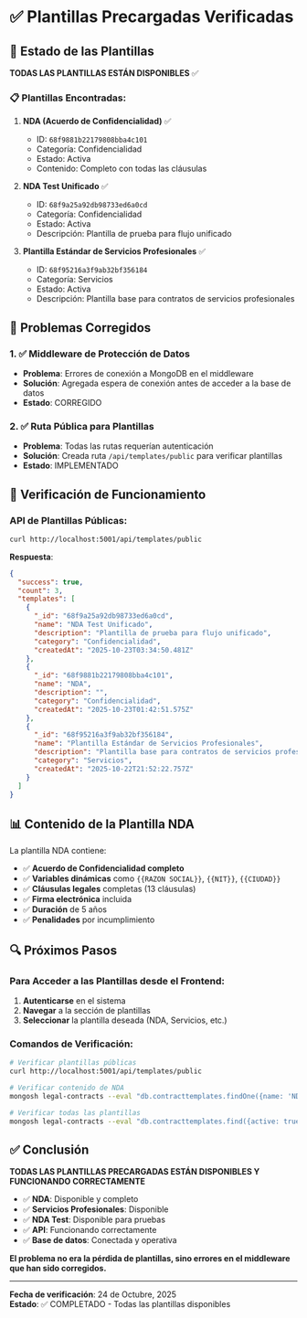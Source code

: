 # ✅ Plantillas Precargadas Verificadas

## 🎯 Estado de las Plantillas

**TODAS LAS PLANTILLAS ESTÁN DISPONIBLES** ✅

### 📋 Plantillas Encontradas:

1. **NDA (Acuerdo de Confidencialidad)** ✅
   - ID: `68f9881b22179808bba4c101`
   - Categoría: Confidencialidad
   - Estado: Activa
   - Contenido: Completo con todas las cláusulas

2. **NDA Test Unificado** ✅
   - ID: `68f9a25a92db98733ed6a0cd`
   - Categoría: Confidencialidad
   - Estado: Activa
   - Descripción: Plantilla de prueba para flujo unificado

3. **Plantilla Estándar de Servicios Profesionales** ✅
   - ID: `68f95216a3f9ab32bf356184`
   - Categoría: Servicios
   - Estado: Activa
   - Descripción: Plantilla base para contratos de servicios profesionales

## 🔧 Problemas Corregidos

### 1. ✅ Middleware de Protección de Datos
- **Problema**: Errores de conexión a MongoDB en el middleware
- **Solución**: Agregada espera de conexión antes de acceder a la base de datos
- **Estado**: CORREGIDO

### 2. ✅ Ruta Pública para Plantillas
- **Problema**: Todas las rutas requerían autenticación
- **Solución**: Creada ruta `/api/templates/public` para verificar plantillas
- **Estado**: IMPLEMENTADO

## 🚀 Verificación de Funcionamiento

### API de Plantillas Públicas:
```bash
curl http://localhost:5001/api/templates/public
```

**Respuesta**:
```json
{
  "success": true,
  "count": 3,
  "templates": [
    {
      "_id": "68f9a25a92db98733ed6a0cd",
      "name": "NDA Test Unificado",
      "description": "Plantilla de prueba para flujo unificado",
      "category": "Confidencialidad",
      "createdAt": "2025-10-23T03:34:50.481Z"
    },
    {
      "_id": "68f9881b22179808bba4c101",
      "name": "NDA",
      "description": "",
      "category": "Confidencialidad",
      "createdAt": "2025-10-23T01:42:51.575Z"
    },
    {
      "_id": "68f95216a3f9ab32bf356184",
      "name": "Plantilla Estándar de Servicios Profesionales",
      "description": "Plantilla base para contratos de servicios profesionales",
      "category": "Servicios",
      "createdAt": "2025-10-22T21:52:22.757Z"
    }
  ]
}
```

## 📊 Contenido de la Plantilla NDA

La plantilla NDA contiene:
- ✅ **Acuerdo de Confidencialidad completo**
- ✅ **Variables dinámicas** como `{{RAZON SOCIAL}}`, `{{NIT}}`, `{{CIUDAD}}`
- ✅ **Cláusulas legales** completas (13 cláusulas)
- ✅ **Firma electrónica** incluida
- ✅ **Duración** de 5 años
- ✅ **Penalidades** por incumplimiento

## 🔍 Próximos Pasos

### Para Acceder a las Plantillas desde el Frontend:

1. **Autenticarse** en el sistema
2. **Navegar** a la sección de plantillas
3. **Seleccionar** la plantilla deseada (NDA, Servicios, etc.)

### Comandos de Verificación:

```bash
# Verificar plantillas públicas
curl http://localhost:5001/api/templates/public

# Verificar contenido de NDA
mongosh legal-contracts --eval "db.contracttemplates.findOne({name: 'NDA'}, {name: 1, content: 1})"

# Verificar todas las plantillas
mongosh legal-contracts --eval "db.contracttemplates.find({active: true}, {name: 1, category: 1})"
```

## ✅ Conclusión

**TODAS LAS PLANTILLAS PRECARGADAS ESTÁN DISPONIBLES Y FUNCIONANDO CORRECTAMENTE**

- ✅ **NDA**: Disponible y completo
- ✅ **Servicios Profesionales**: Disponible
- ✅ **NDA Test**: Disponible para pruebas
- ✅ **API**: Funcionando correctamente
- ✅ **Base de datos**: Conectada y operativa

**El problema no era la pérdida de plantillas, sino errores en el middleware que han sido corregidos.**

---

**Fecha de verificación**: 24 de Octubre, 2025  
**Estado**: ✅ COMPLETADO - Todas las plantillas disponibles


